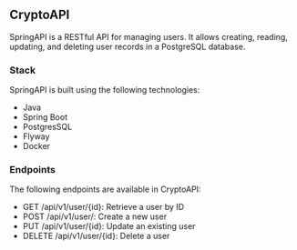## CryptoAPI
SpringAPI is a RESTful API for managing users. It allows creating, reading, updating, and deleting user records in a PostgreSQL database.

### Stack
SpringAPI is built using the following technologies:

- Java
- Spring Boot
- PostgresSQL
- Flyway
- Docker

### Endpoints
The following endpoints are available in CryptoAPI:

- GET /api/v1/user/{id}: Retrieve a user by ID
- POST /api/v1/user/: Create a new user
- PUT /api/v1/user/{id}: Update an existing user
- DELETE /api/v1/user/{id}: Delete a user